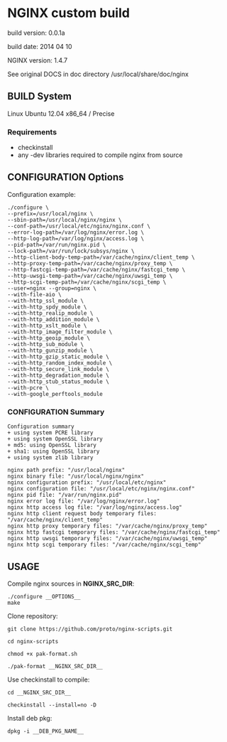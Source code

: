 NGINX custom build
==================

build version: 0.0.1a

build date: 2014 04 10

NGINX version: 1.4.7

See original DOCS in doc directory /usr/local/share/doc/nginx


BUILD System
------------

Linux Ubuntu 12.04 x86_64 / Precise

### Requirements

* checkinstall
* any -dev libraries required to compile nginx from source


CONFIGURATION Options
---------------------

Configuration example:

    ./configure \
    --prefix=/usr/local/nginx \
    --sbin-path=/usr/local/nginx/nginx \
    --conf-path=/usr/local/etc/nginx/nginx.conf \
    --error-log-path=/var/log/nginx/error.log \
    --http-log-path=/var/log/nginx/access.log \
    --pid-path=/var/run/nginx.pid \
    --lock-path=/var/run/lock/subsys/nginx \
    --http-client-body-temp-path=/var/cache/nginx/client_temp \
    --http-proxy-temp-path=/var/cache/nginx/proxy_temp \
    --http-fastcgi-temp-path=/var/cache/nginx/fastcgi_temp \
    --http-uwsgi-temp-path=/var/cache/nginx/uwsgi_temp \
    --http-scgi-temp-path=/var/cache/nginx/scgi_temp \
    --user=nginx --group=nginx \
    --with-file-aio \
    --with-http_ssl_module \
    --with-http_spdy_module \
    --with-http_realip_module \
    --with-http_addition_module \
    --with-http_xslt_module \
    --with-http_image_filter_module \
    --with-http_geoip_module \
    --with-http_sub_module \
    --with-http_gunzip_module \
    --with-http_gzip_static_module \
    --with-http_random_index_module \
    --with-http_secure_link_module \
    --with-http_degradation_module \
    --with-http_stub_status_module \
    --with-pcre \
    --with-google_perftools_module


### CONFIGURATION Summary

    Configuration summary
    + using system PCRE library
    + using system OpenSSL library
    + md5: using OpenSSL library
    + sha1: using OpenSSL library
    + using system zlib library

    nginx path prefix: "/usr/local/nginx"
    nginx binary file: "/usr/local/nginx/nginx"
    nginx configuration prefix: "/usr/local/etc/nginx"
    nginx configuration file: "/usr/local/etc/nginx/nginx.conf"
    nginx pid file: "/var/run/nginx.pid"
    nginx error log file: "/var/log/nginx/error.log"
    nginx http access log file: "/var/log/nginx/access.log"
    nginx http client request body temporary files: "/var/cache/nginx/client_temp"
    nginx http proxy temporary files: "/var/cache/nginx/proxy_temp"
    nginx http fastcgi temporary files: "/var/cache/nginx/fastcgi_temp"
    nginx http uwsgi temporary files: "/var/cache/nginx/uwsgi_temp"
    nginx http scgi temporary files: "/var/cache/nginx/scgi_temp"


USAGE
-----

Compile nginx sources in __NGINX_SRC_DIR__:

    ./configure __OPTIONS__
    make

Clone repository:

    git clone https://github.com/proto/nginx-scripts.git

    cd nginx-scripts

    chmod +x pak-format.sh

    ./pak-format __NGINX_SRC_DIR__

Use checkinstall to compile:

    cd __NGINX_SRC_DIR__

    checkinstall --install=no -D

Install deb pkg:

    dpkg -i __DEB_PKG_NAME__
